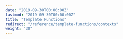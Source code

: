 ```yaml
---
date: "2019-09-30T00:00:00Z"
lastmod: "2019-09-30T00:00:00Z"
title: "Template Functions"
redirect: "/reference/template-functions/contexts"
weight: "30"
---
```

